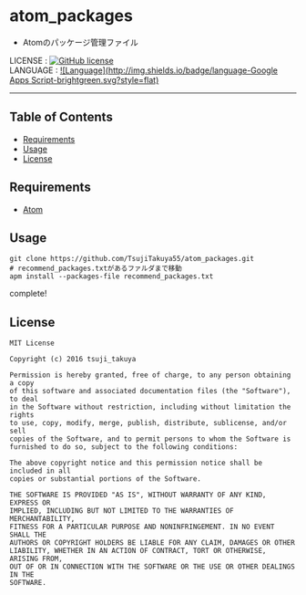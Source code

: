 # atom_packages

- Atomのパッケージ管理ファイル

LICENSE : [![GitHub license](https://img.shields.io/badge/license-MIT-brightgreen.svg)](https://github.com/konifar/fab-transformation/blob/master/LICENSE)
<br>
LANGUAGE : [![Language](http://img.shields.io/badge/language-Google Apps Script-brightgreen.svg?style=flat)](https://developers.google.com/apps-script/)

--------------------------------------------------------------------------------

## Table of Contents

- [Requirements](#requirements)
- [Usage](#usage)
- [License](#license)

## Requirements

- [Atom](https://atom.io/)

## Usage

```shell
git clone https://github.com/TsujiTakuya55/atom_packages.git
# recommend_packages.txtがあるファルダまで移動
apm install --packages-file recommend_packages.txt
```

complete!

## License

```
MIT License

Copyright (c) 2016 tsuji_takuya

Permission is hereby granted, free of charge, to any person obtaining a copy
of this software and associated documentation files (the "Software"), to deal
in the Software without restriction, including without limitation the rights
to use, copy, modify, merge, publish, distribute, sublicense, and/or sell
copies of the Software, and to permit persons to whom the Software is
furnished to do so, subject to the following conditions:

The above copyright notice and this permission notice shall be included in all
copies or substantial portions of the Software.

THE SOFTWARE IS PROVIDED "AS IS", WITHOUT WARRANTY OF ANY KIND, EXPRESS OR
IMPLIED, INCLUDING BUT NOT LIMITED TO THE WARRANTIES OF MERCHANTABILITY,
FITNESS FOR A PARTICULAR PURPOSE AND NONINFRINGEMENT. IN NO EVENT SHALL THE
AUTHORS OR COPYRIGHT HOLDERS BE LIABLE FOR ANY CLAIM, DAMAGES OR OTHER
LIABILITY, WHETHER IN AN ACTION OF CONTRACT, TORT OR OTHERWISE, ARISING FROM,
OUT OF OR IN CONNECTION WITH THE SOFTWARE OR THE USE OR OTHER DEALINGS IN THE
SOFTWARE.
```
